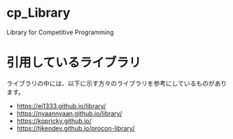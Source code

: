 # cp_Library
Library for Competitive Programming

# 引用しているライブラリ
ライブラリの中には、以下に示す方々のライブラリを参考にしているものがあります。
- https://ei1333.github.io/library/
- https://nyaannyaan.github.io/library/
- https://kopricky.github.io/
- https://tjkendev.github.io/procon-library/
